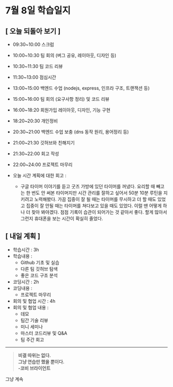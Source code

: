 # 7월 8일 학습일지

## [ 오늘 되돌아 보기 ]
- 09:30~10:00 스크럼
- 10:00~10:30 팀 회의 (버그 공유, 레이아웃, 디자인 등)
- 10:30~11:30 팀 코드 리뷰
- 11:30~13:00 점심시간
- 13:00~15:00 백엔드 수업 (nodejs, express, 인프라 구조, 트랜잭션 등)
- 15:00~16:00 팀 회의 (요구사항 정리) 및 코드 리뷰
- 16:00~18:20 회원가입 레이아웃, 디자인, 기능 구현
- 18:20~20:30 개인정비
- 20:30~21:00 백엔드 수업 보충 (dns 동작 원리, 용어정리 등)
- 21:00~21:30 깃허브와 친해지기 
- 21:30~22:00 회고 작성
- 22:00~24:00 프로젝트 마무리 

- 오늘 시간 계획에 대한 회고 : 
    * 구글 타이머 이야기를 듣고 굿즈 가방에 있던 타이머를 꺼냈다. 요리할 때 빼고는 한 번도 안 써본 타이머지만 시간 관리를 잘하고 싶어서 50분 10분 루틴을 지키려고 노력해봤다.
      가끔 집중이 잘 될 때는 타이머를 무시하고 더 할 때도 있었고 집중이 잘 안될 때는 타이머를 쳐다보고 있을 때도 있었다. 이럴 땐 어떻게 하나 더 찾아 봐야겠다. 
      점점 기록이 습관이 되어가는 것 같아서 좋다. 할게 많아서 그런지 휴대폰을 보는 시간이 확실히 줄었다.
  
## [ 내일 계획 ]
- 학습시간 : 3h
- 학습내용 : 
    * Github 기초 및 실습
    * 다른 팀 깃허브 탐색
    * 좋은 코드 구조 분석
- 코딩시간 : 2h
- 코딩내용 :
    * 프로젝트 마무리
- 회의 및 협업 시간 : 4h
- 회의 및 협업 내용 :
    * 데모
    * 팀간 기술 리뷰
    * 미니 세미나
    * 마스터 코드리뷰 및 Q&A
    * 팀 주간 회고

* * *

>**비결 따위는 없다.<br>그냥 연습만 했을 뿐이다.<br>-코비 브라이언트**

그냥 계속
